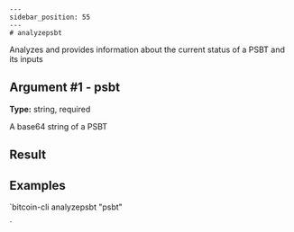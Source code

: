 
    ---
    sidebar_position: 55
    ---
    # analyzepsbt

Analyzes and provides information about the current status of a PSBT and its inputs

## Argument #1 - psbt

**Type:** string, required

A base64 string of a PSBT

## Result

## Examples

`bitcoin-cli analyzepsbt "psbt"

`